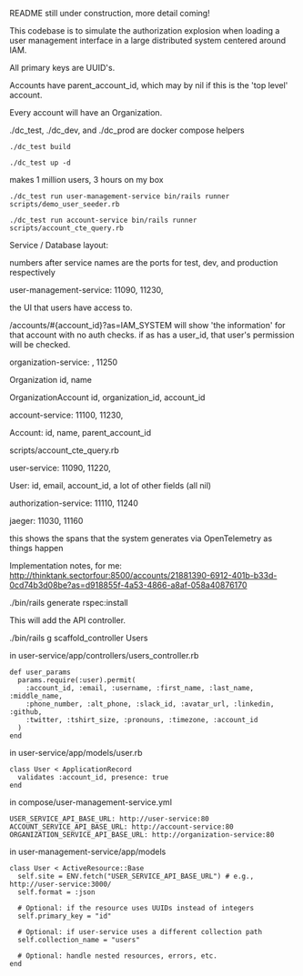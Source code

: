 README still under construction, more detail coming!

This codebase is to simulate the authorization explosion when loading a user management interface in a large distributed system
centered around IAM.

All primary keys are UUID's.

Accounts have parent_account_id, which may by nil if this is the 'top level' account.

Every account will have an Organization.

./dc_test, ./dc_dev, and ./dc_prod are docker compose helpers

    ./dc_test build

    ./dc_test up -d

makes 1 million users, 3 hours on my box

    ./dc_test run user-management-service bin/rails runner scripts/demo_user_seeder.rb

    ./dc_test run account-service bin/rails runner scripts/account_cte_query.rb

Service / Database layout:

numbers after service names are the ports for test, dev, and production respectively

user-management-service: 11090, 11230,

the UI that users have access to.

/accounts/#{account_id}?as=IAM_SYSTEM will show 'the information' for that account with no auth checks.  if as has a user_id, that user's permission will be checked.

organization-service: , 11250

Organization id, name

OrganizationAccount id, organization_id, account_id

account-service: 11100, 11230, 

Account: id, name, parent_account_id

scripts/account_cte_query.rb

user-service: 11090, 11220,

User: id, email, account_id, a lot of other fields (all nil)

authorization-service: 11110, 11240

jaeger: 11030, 11160

this shows the spans that the system generates via OpenTelemetry as things happen

Implementation notes, for me:
<http://thinktank.sectorfour:8500/accounts/21881390-6912-401b-b33d-0cd74b3d08be?as=d918855f-4a53-4866-a8af-058a40876170>

./bin/rails generate rspec:install

This will add the API controller.

./bin/rails g scaffold_controller Users

in user-service/app/controllers/users_controller.rb

    def user_params
      params.require(:user).permit(
        :account_id, :email, :username, :first_name, :last_name, :middle_name,
        :phone_number, :alt_phone, :slack_id, :avatar_url, :linkedin, :github,
        :twitter, :tshirt_size, :pronouns, :timezone, :account_id
      )
    end

in user-service/app/models/user.rb

    class User < ApplicationRecord
      validates :account_id, presence: true
    end

in compose/user-management-service.yml

    USER_SERVICE_API_BASE_URL: http://user-service:80
    ACCOUNT_SERVICE_API_BASE_URL: http://account-service:80
    ORGANIZATION_SERVICE_API_BASE_URL: http://organization-service:80

in user-management-service/app/models

    class User < ActiveResource::Base
      self.site = ENV.fetch("USER_SERVICE_API_BASE_URL") # e.g., http://user-service:3000/
      self.format = :json

      # Optional: if the resource uses UUIDs instead of integers
      self.primary_key = "id"

      # Optional: if user-service uses a different collection path
      self.collection_name = "users"

      # Optional: handle nested resources, errors, etc.
    end
